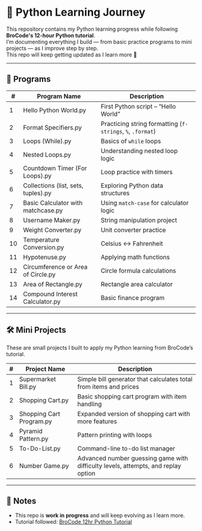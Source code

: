 # 🐍 Python Learning Journey

This repository contains my Python learning progress while following **BroCode's 12-hour Python tutorial**.  
I’m documenting everything I build — from basic practice programs to mini projects — as I improve step by step.  
This repo will keep getting updated as I learn more 🚀  

---

## 📂 Programs

| #  | Program Name | Description |
|----|--------------|-------------|
| 1  | Hello Python World.py | First Python script – “Hello World” |
| 2  | Format Specifiers.py | Practicing string formatting (`f-strings`, `%`, `.format`) |
| 3  | Loops (While).py | Basics of `while` loops |
| 4  | Nested Loops.py | Understanding nested loop logic |
| 5  | Countdown Timer (For Loops).py | Loop practice with timers |
| 6  | Collections (list, sets, tuples).py | Exploring Python data structures |
| 7  | Basic Calculator with matchcase.py | Using `match-case` for calculator logic |
| 8  | Username Maker.py | String manipulation project |
| 9  | Weight Converter.py | Unit converter practice |
| 10 | Temperature Conversion.py | Celsius ↔ Fahrenheit |
| 11 | Hypotenuse.py | Applying math functions |
| 12 | Circumference or Area of Circle.py | Circle formula calculations |
| 13 | Area of Rectangle.py | Rectangle area calculator |
| 14 | Compound Interest Calculator.py | Basic finance program |

---

## 🛠️ Mini Projects

These are small projects I built to apply my Python learning from BroCode’s tutorial.  

| #  | Project Name              | Description |
|----|---------------------------|-------------|
| 1  | Supermarket Bill.py       | Simple bill generator that calculates total from items and prices |
| 2  | Shopping Cart.py          | Basic shopping cart program with item handling |
| 3  | Shopping Cart Program.py  | Expanded version of shopping cart with more features |
| 4  | Pyramid Pattern.py        | Pattern printing with loops |
| 5  | To-Do-List.py             | Command-line to-do list manager |
| 6  | Number Game.py            | Advanced number guessing game with difficulty levels, attempts, and replay option |

---

## 📌 Notes

- This repo is **work in progress** and will keep evolving as I learn more.  
- Tutorial followed: [BroCode 12hr Python Tutorial](https://www.youtube.com/watch?v=ix9cRaBkVe0)  
